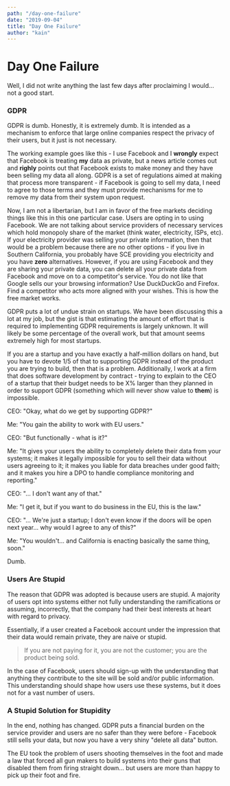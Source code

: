 ```yaml
---
path: "/day-one-failure"
date: "2019-09-04"
title: "Day One Failure"
author: "kain"
---
```


# Day One Failure

Well, I did not write anything the last few days after proclaiming I would... not a good start.

### GDPR

GDPR is dumb. Honestly, it is extremely dumb. It is intended as a mechanism to enforce that large online companies respect the privacy of their users, but it just is not necessary.

The working example goes like this - I use Facebook and I **wrongly** expect that Facebook is treating **my** data as private, but a news article comes out and **righly** points out that Facebook exists to make money and they have been selling my data all along. GDPR is a set of regulations aimed at making that process more transparent - if Facebook is going to sell my data, I need to agree to those terms and they must provide mechanisms for me to remove my data from their system upon request.

Now, I am not a libertarian, but I am in favor of the free markets deciding things like this in this one particular case. Users are opting in to using Facebook. We are not talking about service providers of necessary services which hold monopoly share of the market (think water, electricity, ISPs, etc). If your electricity provider was selling your private information, then that would be a problem because there are no other options - if you live in Southern California, you probably have SCE providing you electricity and you have **zero** alternatives. However, if you are using Facebook and they are sharing your private data, you can delete all your private data from Facebook and move on to a competitor's service. You do not like that Google sells our your browsing information? Use DuckDuckGo and Firefox. Find a competitor who acts more aligned with your wishes. This is how the free market works.

GDPR puts a lot of undue strain on startups. We have been discussing this a lot at my job, but the gist is that estimating the amount of effort that is required to implementing GDPR requirements is largely unknown. It will likely be some percentage of the overall work, but that amount seems extremely high for most startups.

If you are a startup and you have exactly a half-million dollars on hand, but you have to devote 1/5 of that to supporting GDPR instead of the product you are trying to build, then that is a problem. Additionally, I work at a firm that does software development by contract - trying to explain to the CEO of a startup that their budget needs to be X% larger than they planned in order to support GDPR (something which will never show value to **them**) is impossible.

CEO: "Okay, what do we get by supporting GDPR?"

Me: "You gain the ability to work with EU users."

CEO: "But functionally - what is it?"

Me: "It gives your users the ability to completely delete their data from your systems; it makes it legally impossible for you to sell their data without users agreeing to it; it makes you liable for data breaches under good faith; and it makes you hire a DPO to handle compliance monitoring and reporting."

CEO: "... I don't want any of that."

Me: "I get it, but if you want to do business in the EU, this is the law."

CEO: "... We're just a startup; I don't even know if the doors will be open next year... why would I agree to any of this?"

Me: "You wouldn't... and California is enacting basically the same thing, soon."

Dumb.

### Users Are Stupid

The reason that GDPR was adopted is because users are stupid. A majority of users opt into systems either not fully understanding the ramifications or assuming, incorrectly, that the company had their best interests at heart with regard to privacy.

Essentially, if a user created a Facebook account under the impression that their data would remain private, they are naive or stupid.

> If you are not paying for it, you are not the customer; you are the product being sold.

In the case of Facebook, users should sign-up with the understanding that anything they contribute to the site will be sold and/or public information. This understanding should shape how users use these systems, but it does not for a vast number of users.

### A Stupid Solution for Stupidity

In the end, nothing has changed. GDPR puts a financial burden on the service provider and users are no safer than they were before - Facebook still sells your data, but now you have a very shiny "delete all data" button.

The EU took the problem of users shooting themselves in the foot and made a law that forced all gun makers to build systems into their guns that disabled them from firing straight down... but users are more than happy to pick up their foot and fire.

